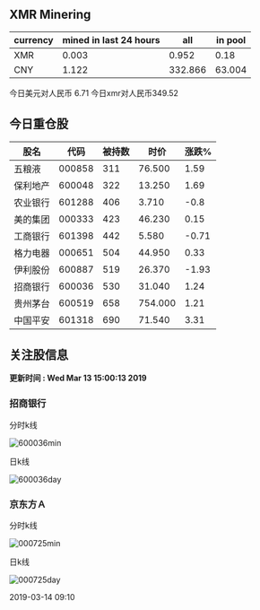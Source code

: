 ## XMR Minering

|currency|mined in last 24 hours|all|in pool|
|---|---|---|---|
|XMR|0.003|0.952|0.18|
|CNY|1.122|332.866|63.004|

今日美元对人民币 6.71	今日xmr对人民币349.52


## 今日重仓股 

|股名|代码|被持数|时价|涨跌%|
|---|---|---|---|---|
|五粮液|000858|311|76.500|1.59|
|保利地产|600048|322|13.250|1.69|
|农业银行|601288|406|3.710|-0.8|
|美的集团|000333|423|46.230|0.15|
|工商银行|601398|442|5.580|-0.71|
|格力电器|000651|504|44.950|0.33|
|伊利股份|600887|519|26.370|-1.93|
|招商银行|600036|530|31.040|1.24|
|贵州茅台|600519|658|754.000|1.21|
|中国平安|601318|690|71.540|3.31|

## 关注股信息
**更新时间 : Wed Mar 13 15:00:13 2019**
### 招商银行 
分时k线

![600036min](http://image.sinajs.cn/newchart/min/n/sh600036.gif)

日k线

![600036day](http://image.sinajs.cn/newchart/daily/n/sh600036.gif)

### 京东方Ａ 
分时k线

![000725min](http://image.sinajs.cn/newchart/min/n/sz000725.gif)

日k线

![000725day](http://image.sinajs.cn/newchart/daily/n/sz000725.gif)

2019-03-14 09:10